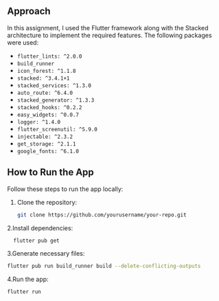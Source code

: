 
## Approach

In this assignment, I used the Flutter framework along with the Stacked architecture to implement the required features. The following packages were used:

- `flutter_lints: ^2.0.0`
- `build_runner`
- `icon_forest: ^1.1.8`
- `stacked: ^3.4.1+1`
- `stacked_services: ^1.3.0`
- `auto_route: ^6.4.0`
- `stacked_generator: ^1.3.3`
- `stacked_hooks: ^0.2.2`
- `easy_widgets: ^0.0.7`
- `logger: ^1.4.0`
- `flutter_screenutil: ^5.9.0`
- `injectable: ^2.3.2`
- `get_storage: ^2.1.1`
- `google_fonts: ^6.1.0`

## How to Run the App

Follow these steps to run the app locally:

1. Clone the repository:
   ```bash
   git clone https://github.com/yourusername/your-repo.git
   ```
2.Install dependencies:
  ```bash
    flutter pub get
  ``` 
3.Generate necessary files:
   ```bash
flutter pub run build_runner build --delete-conflicting-outputs
```
4.Run the app:
```bash
flutter run
```


